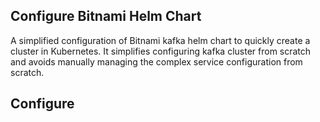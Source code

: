 ## Configure Bitnami Helm Chart

A simplified configuration of Bitnami kafka helm chart to quickly create a cluster in Kubernetes. It simplifies configuring kafka cluster from scratch and avoids manually managing the complex service configuration from scratch.

##
## Configure
###
<!--stackedit_data:
eyJoaXN0b3J5IjpbMTIyNjMxMDg3MSwtMjA4ODc0NjYxMiwtNz
k3MDk2MjA5LC0zMzI0NTUzNjNdfQ==
-->
